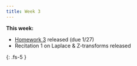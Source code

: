 ```yaml
---
title: Week 3
---
```


**This week:**
- [Homework 3](./assets/hw/CDS_131_Homework_3.pdf) released (due 1/27)
- Recitation 1 on Laplace & Z-transforms released

{: .fs-5 }
